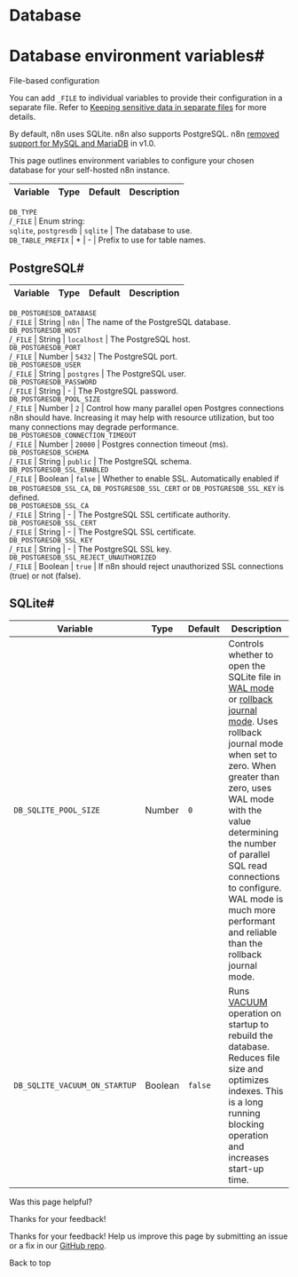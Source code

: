 # Database

[ ](https://github.com/n8n-io/n8n-docs/edit/main/docs/hosting/configuration/environment-variables/database.md "Edit this page")

# Database environment variables#

File-based configuration

You can add `_FILE` to individual variables to provide their configuration in a separate file. Refer to [Keeping sensitive data in separate files](../../configuration-methods/#keeping-sensitive-data-in-separate-files) for more details.

By default, n8n uses SQLite. n8n also supports PostgreSQL. n8n [removed support for MySQL and MariaDB](../../../../1-0-migration-checklist/#mysql-and-mariadb) in v1.0.

This page outlines environment variables to configure your chosen database for your self-hosted n8n instance.

Variable | Type | Default | Description  
---|---|---|---  
`DB_TYPE`  
/`_FILE` | Enum string:  
`sqlite`, `postgresdb` | `sqlite` | The database to use.  
`DB_TABLE_PREFIX` | * | - | Prefix to use for table names.  
  
## PostgreSQL#

Variable | Type | Default | Description  
---|---|---|---  
`DB_POSTGRESDB_DATABASE`  
/`_FILE` | String | `n8n` | The name of the PostgreSQL database.  
`DB_POSTGRESDB_HOST`  
/`_FILE` | String | `localhost` | The PostgreSQL host.  
`DB_POSTGRESDB_PORT`  
/`_FILE` | Number | `5432` | The PostgreSQL port.  
`DB_POSTGRESDB_USER`  
/`_FILE` | String | `postgres` | The PostgreSQL user.  
`DB_POSTGRESDB_PASSWORD`  
/`_FILE` | String | - | The PostgreSQL password.  
`DB_POSTGRESDB_POOL_SIZE`  
/`_FILE` | Number | `2` | Control how many parallel open Postgres connections n8n should have. Increasing it may help with resource utilization, but too many connections may degrade performance.  
`DB_POSTGRESDB_CONNECTION_TIMEOUT`  
/`_FILE` | Number | `20000` | Postgres connection timeout (ms).  
`DB_POSTGRESDB_SCHEMA`  
/`_FILE` | String | `public` | The PostgreSQL schema.  
`DB_POSTGRESDB_SSL_ENABLED`  
/`_FILE` | Boolean | `false` | Whether to enable SSL. Automatically enabled if `DB_POSTGRESDB_SSL_CA`, `DB_POSTGRESDB_SSL_CERT` or `DB_POSTGRESDB_SSL_KEY` is defined.  
`DB_POSTGRESDB_SSL_CA`  
/`_FILE` | String | - | The PostgreSQL SSL certificate authority.  
`DB_POSTGRESDB_SSL_CERT`  
/`_FILE` | String | - | The PostgreSQL SSL certificate.  
`DB_POSTGRESDB_SSL_KEY`  
/`_FILE` | String | - | The PostgreSQL SSL key.  
`DB_POSTGRESDB_SSL_REJECT_UNAUTHORIZED`  
/`_FILE` | Boolean | `true` | If n8n should reject unauthorized SSL connections (true) or not (false).  
  
## SQLite#

Variable | Type | Default | Description  
---|---|---|---  
`DB_SQLITE_POOL_SIZE` | Number | `0` | Controls whether to open the SQLite file in [WAL mode](https://www.sqlite.org/wal.html) or [rollback journal mode](https://www.sqlite.org/lockingv3.html#rollback). Uses rollback journal mode when set to zero. When greater than zero, uses WAL mode with the value determining the number of parallel SQL read connections to configure. WAL mode is much more performant and reliable than the rollback journal mode.  
`DB_SQLITE_VACUUM_ON_STARTUP` | Boolean | `false` | Runs [VACUUM](https://www.sqlite.org/lang_vacuum.html) operation on startup to rebuild the database. Reduces file size and optimizes indexes. This is a long running blocking operation and increases start-up time.  
  
Was this page helpful? 

Thanks for your feedback! 

Thanks for your feedback! Help us improve this page by submitting an issue or a fix in our [GitHub repo](https://github.com/n8n-io/n8n-docs). 

Back to top 
